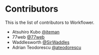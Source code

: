 # Contributors

This is the list of contributors to Workflower.

* Atsuhiro Kubo [@iteman](https://github.com/iteman)
* 77web [@77web](https://github.com/77web)
* Waddlesworth [@SirWaddles](https://github.com/SirWaddles)
* Adrian Teodorescu [@ateodorescu](https://github.com/ateodorescu)

